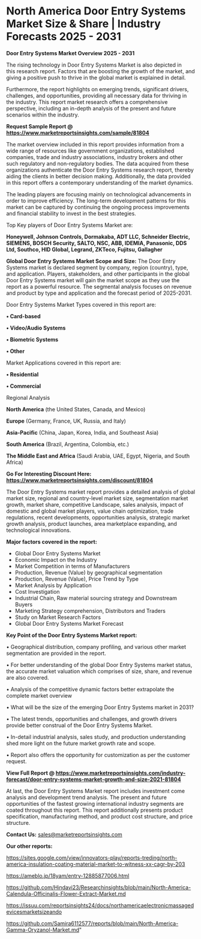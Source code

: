 # North America Door Entry Systems Market Size & Share | Industry Forecasts 2025 - 2031

<Strong> Door Entry Systems Market Overview 2025 - 2031</strong>

The rising technology in Door Entry Systems Market is also depicted in this research report. Factors that are boosting the growth of the market, and giving a positive push to thrive in the global market is explained in detail.

Furthermore, the report highlights on emerging trends, significant drivers, challenges, and opportunities, providing all necessary data for thriving in the industry. This report market research offers a comprehensive perspective, including an in-depth analysis of the present and future scenarios within the industry.

<strong>Request Sample Report @ <a href=https://www.marketreportsinsights.com/sample/81804>https://www.marketreportsinsights.com/sample/81804</a></strong>

The market overview included in this report provides information from a wide range of resources like government organizations, established companies, trade and industry associations, industry brokers and other such regulatory and non-regulatory bodies. The data acquired from these organizations authenticate the Door Entry Systems research report, thereby aiding the clients in better decision making. Additionally, the data provided in this report offers a contemporary understanding of the market dynamics.

The leading players are focusing mainly on technological advancements in order to improve efficiency. The long-term development patterns for this market can be captured by continuing the ongoing process improvements and financial stability to invest in the best strategies.

Top Key players of Door Entry Systems Market are:

<strong>Honeywell, Johnson Controls, Dormakaba, ADT LLC, Schneider Electric, SIEMENS, BOSCH Security, SALTO, NSC, ABB, IDEMIA, Panasonic, DDS Ltd, Southco, HID Global, Legrand, ZKTeco, Fujitsu, Gallagher</strong>

<strong><b>Global Door Entry Systems Market Scope and Size:</b></strong>
The Door Entry Systems market is declared segment by company, region (country), type, and application. Players, stakeholders, and other participants in the global Door Entry Systems market will gain the market scope as they use the report as a powerful resource. The segmental analysis focuses on revenue and product by type and application and the forecast period of 2025-2031.

Door Entry Systems Market Types covered in this report are:

<strong>• Card-based

• Video/Audio Systems

• Biometric Systems

• Other</strong>

Market Applications covered in this report are:

<strong>• Residential

• Commercial</strong> 

Regional Analysis

<strong>North America</strong> (the United States, Canada, and Mexico)

<strong>Europe</strong> (Germany, France, UK, Russia, and Italy)

<strong>Asia-Pacific</strong> (China, Japan, Korea, India, and Southeast Asia)

<strong>South America</strong> (Brazil, Argentina, Colombia, etc.)

<strong>The Middle East and Africa</strong> (Saudi Arabia, UAE, Egypt, Nigeria, and South Africa)

<strong>Go For Interesting Discount Here: <a href=https://www.marketreportsinsights.com/discount/81804>https://www.marketreportsinsights.com/discount/81804</a></strong>

The Door Entry Systems market report provides a detailed analysis of global market size, regional and country-level market size, segmentation market growth, market share, competitive Landscape, sales analysis, impact of domestic and global market players, value chain optimization, trade regulations, recent developments, opportunities analysis, strategic market growth analysis, product launches, area marketplace expanding, and technological innovations.

<strong><b>Major factors covered in the report:</b></strong>
<ul>
  <li>Global Door Entry Systems Market </li>
  <li>Economic Impact on the Industry</li>
  <li>Market Competition in terms of Manufacturers</li>
  <li>Production, Revenue (Value) by geographical segmentation</li>
  <li>Production, Revenue (Value), Price Trend by Type</li>
  <li>Market Analysis by Application</li>
  <li>Cost Investigation</li>
  <li>Industrial Chain, Raw material sourcing strategy and Downstream Buyers</li>
  <li>Marketing Strategy comprehension, Distributors and Traders</li>
  <li>Study on Market Research Factors</li>
  <li>Global Door Entry Systems Market Forecast</li>
</ul>

<strong><b>Key Point of the Door Entry Systems Market report:</b></strong>

• Geographical distribution, company profiling, and various other market segmentation are provided in the report.

• For better understanding of the global Door Entry Systems market status, the accurate market valuation which comprises of size, share, and revenue are also covered.

• Analysis of the competitive dynamic factors better extrapolate the complete market overview

• What will be the size of the emerging Door Entry Systems market in 2031?

• The latest trends, opportunities and challenges, and growth drivers provide better construal of the Door Entry Systems Market.

• In-detail industrial analysis, sales study, and production understanding shed more light on the future market growth rate and scope.

• Report also offers the opportunity for customization as per the customer request.

<strong><b>View Full Report @ <a href=https://www.marketreportsinsights.com/industry-forecast/door-entry-systems-market-growth-and-size-2021-81804>https://www.marketreportsinsights.com/industry-forecast/door-entry-systems-market-growth-and-size-2021-81804</a></b></strong>


At last, the Door Entry Systems Market report includes investment come analysis and development trend analysis. The present and future opportunities of the fastest growing international industry segments are coated throughout this report. This report additionally presents product specification, manufacturing method, and product cost structure, and price structure.

<strong>Contact Us:</strong>
sales@marketreportsinsights.com

<strong>Our other reports:</strong>

<a href=https://sites.google.com/view/innovators-play/reports-treding/north-america-insulation-coating-material-market-to-witness-xx-cagr-by-203>https://sites.google.com/view/innovators-play/reports-treding/north-america-insulation-coating-material-market-to-witness-xx-cagr-by-203</a>

<a href=https://ameblo.jp/18yam/entry-12885877006.html>https://ameblo.jp/18yam/entry-12885877006.html</a>

<a href=https://github.com/Hindavi23/Researchinsights/blob/main/North-America-Calendula-Officinalis-Flower-Extract-Market.md>https://github.com/Hindavi23/Researchinsights/blob/main/North-America-Calendula-Officinalis-Flower-Extract-Market.md</a>

<a href=https://issuu.com/reportsinsights24/docs/northamericaelectronicmassagedevicesmarketsizeando>https://issuu.com/reportsinsights24/docs/northamericaelectronicmassagedevicesmarketsizeando</a>

<a href=https://github.com/Samira6112577/reports/blob/main/North-America-Gamma-Oryzanol-Market.md>https://github.com/Samira6112577/reports/blob/main/North-America-Gamma-Oryzanol-Market.md</a>"
